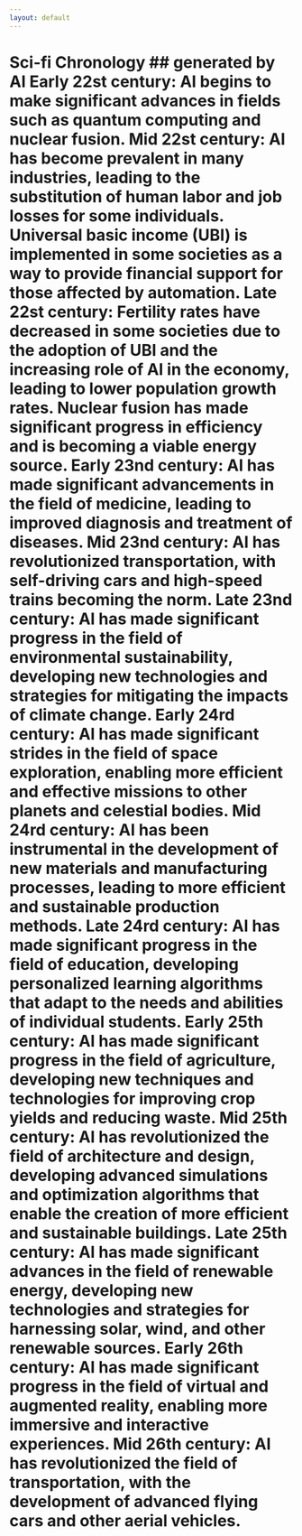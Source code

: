 ```yaml
---
layout: default
---
```

# Sci-fi Chronology  ## generated by AI  Early 22st century: AI begins to make significant advances in fields such as quantum computing and nuclear fusion.  Mid 22st century: AI has become prevalent in many industries, leading to the substitution of human labor and job losses for some individuals. Universal basic income (UBI) is implemented in some societies as a way to provide financial support for those affected by automation.  Late 22st century: Fertility rates have decreased in some societies due to the adoption of UBI and the increasing role of AI in the economy, leading to lower population growth rates. Nuclear fusion has made significant progress in efficiency and is becoming a viable energy source.  Early 23nd century: AI has made significant advancements in the field of medicine, leading to improved diagnosis and treatment of diseases.  Mid 23nd century: AI has revolutionized transportation, with self-driving cars and high-speed trains becoming the norm.  Late 23nd century: AI has made significant progress in the field of environmental sustainability, developing new technologies and strategies for mitigating the impacts of climate change.  Early 24rd century: AI has made significant strides in the field of space exploration, enabling more efficient and effective missions to other planets and celestial bodies.  Mid 24rd century: AI has been instrumental in the development of new materials and manufacturing processes, leading to more efficient and sustainable production methods.  Late 24rd century: AI has made significant progress in the field of education, developing personalized learning algorithms that adapt to the needs and abilities of individual students.  Early 25th century: AI has made significant progress in the field of agriculture, developing new techniques and technologies for improving crop yields and reducing waste.  Mid 25th century: AI has revolutionized the field of architecture and design, developing advanced simulations and optimization algorithms that enable the creation of more efficient and sustainable buildings.  Late 25th century: AI has made significant advances in the field of renewable energy, developing new technologies and strategies for harnessing solar, wind, and other renewable sources.  Early 26th century: AI has made significant progress in the field of virtual and augmented reality, enabling more immersive and interactive experiences.  Mid 26th century: AI has revolutionized the field of transportation, with the development of advanced flying cars and other aerial vehicles. 
